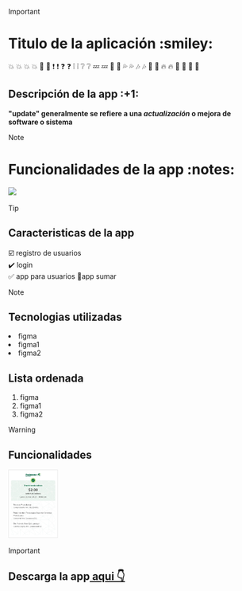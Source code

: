 >[!Important]
><h1>Titulo de la aplicación :smiley:</h1>
💥 :boom:	💥 :collision:	💢 :anger:
❗ :exclamation:	❓ :question:	❕ :grey_exclamation:
❔ :grey_question:	💤 :zzz:	💨 :dash:
💦 :sweat_drops:	🎶 :notes:	🎵 :musical_note:
🔥 :fire:	💩 :hankey:	💩 :poop:
<h2>Descripción de la app :+1:</h2>
<b>"update" generalmente se refiere a una <i>actualización</i> o mejora de software o sistema</b>

>[!Note]
><h1>Funcionalidades de la app :notes:</h1>
<img src="https://github.com/user-attachments/assets/91c5e5de-a2f9-4199-a968-28cb3cb0eaf9" width="100">


>[!Tip]
><h2>Caracteristicas de la app</h2>
☑️ registro de usuarios<br>
✔️ login<br>
✅ app para usuarios
🔘app sumar

>[!Note]
><h2>Tecnologias utilizadas</h2>
<u1>
 <li>figma</li>
 <li>figma1</li>
 <li>figma2</li>
</u1>
<h2>Lista ordenada</h2>
<ol>
 <li>figma</li>
 <li>figma1</li>
 <li>figma2</li>
</ol>

>[!Warning]
><h2>Funcionalidades</h2>
<p>
 <img src="https://github.com/fabricioqui95/readme/blob/main/imagenes/WhatsApp%20Image%202025-04-21%20at%208.44.56%20PM.jpeg?raw=true" width="100"
</p>

>[!IMPORTANT]
><h2>Descarga la app<a href=https://gist.github.com/rxaviers/7360908> aqui 👇</a></h2>
